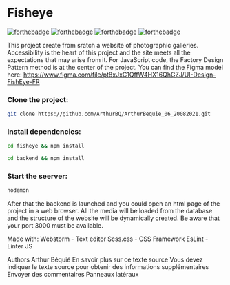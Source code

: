 # Fisheye

[![forthebadge](https://forthebadge.com/images/badges/powered-by-electricity.svg)](https://forthebadge.com) 
[![forthebadge](https://forthebadge.com/images/badges/validated-html5.svg)](https://forthebadge.com)
[![forthebadge](https://forthebadge.com/images/badges/uses-css.svg)](https://forthebadge.com)
[![forthebadge](https://forthebadge.com/images/badges/made-with-javascript.svg)](https://forthebadge.com)

This project create from sratch a website of photographic galleries.
Accessibility is the heart of this project and the site meets all the expectations that may arise from it.
For JavaScript code, the Factory Design Pattern method is at the center of the project.
You can find the Figma model here: https://www.figma.com/file/pt8xJxC1QffW4HX16QhGZJ/UI-Design-FishEye-FR

### Clone the project:
```bash
git clone https://github.com/ArthurBQ/ArthurBequie_06_20082021.git
```

### Install dependencies:
```bash
cd fisheye && npm install
```
```bash
cd backend && npm install
```

### Start the seerver:
```bash
nodemon
```

After that the backend is launched and you could open an html page of the project in a web browser.
All the media will be loaded from the database and the structure of the website will be dynamically created.
Be aware that your port 3000 must be available.

Made with:
Webstorm - Text editor
Scss.css - CSS Framework
EsLint - Linter JS

Authors
Arthur Béquié 
En savoir plus sur ce texte source
Vous devez indiquer le texte source pour obtenir des informations supplémentaires
Envoyer des commentaires
Panneaux latéraux
